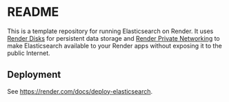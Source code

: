 # README

This is a template repository for running Elasticsearch on Render. It uses [Render Disks](https://render.com/docs/disks) for persistent data storage and [Render Private Networking](https://render.com/docs/private-services) to make Elasticsearch available to your Render apps without exposing it to the public Internet.

## Deployment

See https://render.com/docs/deploy-elasticsearch.

